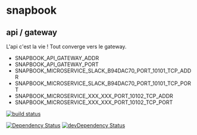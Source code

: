 # snapbook
## api / gateway

L'api c'est la vie ! Tout converge vers le gateway.
  
- SNAPBOOK_API_GATEWAY_ADDR
- SNAPBOOK_API_GATEWAY_PORT
- SNAPBOOK_MICROSERVICE_SLACK_B94DAC70_PORT_10101_TCP_ADDR
- SNAPBOOK_MICROSERVICE_SLACK_B94DAC70_PORT_10101_TCP_PORT
- SNAPBOOK_MICROSERVICE_XXX_XXX_PORT_10102_TCP_ADDR
- SNAPBOOK_MICROSERVICE_XXX_XXX_PORT_10102_TCP_PORT

[![build status](https://ci.gitlab.com/projects/6885/status.png?ref=master)](https://ci.gitlab.com/projects/6885?ref=master)

[![Dependency Status](https://david-dm.org/gperreymond/snapbook-api-gateway.svg)](https://david-dm.org/gperreymond/snapbook-api-gateway#info=dependencies)
[![devDependency Status](https://david-dm.org/gperreymond/snapbook-api-gateway/dev-status.svg)](https://david-dm.org/gperreymond/snapbook-api-gateway#info=devDependencies) 